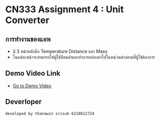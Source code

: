 # CN333 Assignment 4 : Unit Converter

## การทำงานของแอพ
- มี 3 หน้าหลักคือ Temperature Distance และ Mass
- ในแต่ละหน้าจะสามารถให้ผู้ใช้ป้อนค่าและทำการแปลงค่าไปในหน่วนต่างตามที่ผู้ใช้ต้องการ
## Demo Video Link
- [Go to Demo Video](https://www.youtube.com)

## Deverloper
	developed by thanawin srisuk 6210612724
